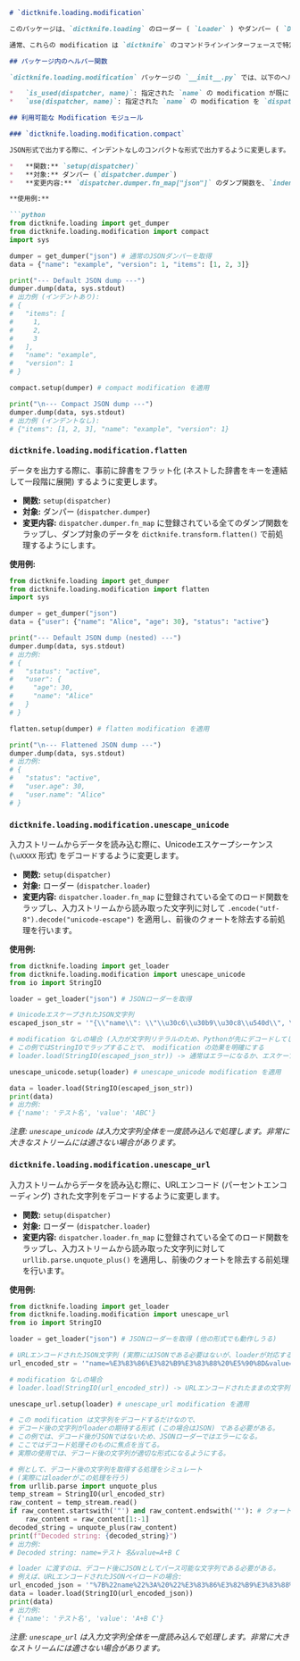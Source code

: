 ```markdown
# `dictknife.loading.modification`

このパッケージは、`dictknife.loading` のローダー ( `Loader` ) やダンパー ( `Dumper` ) のデフォルトの挙動を動的に変更するためのモジュール群を提供します。各モジュールは `setup(dispatcher)` 関数を公開しており、これを呼び出すことでディスパッチャの特定の動作が変更されます。

通常、これらの modification は `dictknife` のコマンドラインインターフェースで特定のオプションが指定された際に内部的に適用されますが、ライブラリとして `dictknife.loading` を直接利用する際にも個別に適用することが可能です。

## パッケージ内のヘルパー関数

`dictknife.loading.modification` パッケージの `__init__.py` では、以下のヘルパー関数が定義されています。これらは主に各 modification モジュール内部で使用されます。

*   `is_used(dispatcher, name)`: 指定された `name` の modification が既に `dispatcher` に適用済みかどうかを確認します。
*   `use(dispatcher, name)`: 指定された `name` の modification を `dispatcher` に適用済みとして記録します。

## 利用可能な Modification モジュール

### `dictknife.loading.modification.compact`

JSON形式で出力する際に、インデントなしのコンパクトな形式で出力するように変更します。

*   **関数:** `setup(dispatcher)`
*   **対象:** ダンパー (`dispatcher.dumper`)
*   **変更内容:** `dispatcher.dumper.fn_map["json"]` のダンプ関数を、`indent=None` で呼び出すように変更します。

**使用例:**

```python
from dictknife.loading import get_dumper
from dictknife.loading.modification import compact
import sys

dumper = get_dumper("json") # 通常のJSONダンパーを取得
data = {"name": "example", "version": 1, "items": [1, 2, 3]}

print("--- Default JSON dump ---")
dumper.dump(data, sys.stdout)
# 出力例 (インデントあり):
# {
#   "items": [
#     1,
#     2,
#     3
#   ],
#   "name": "example",
#   "version": 1
# }

compact.setup(dumper) # compact modification を適用

print("\n--- Compact JSON dump ---")
dumper.dump(data, sys.stdout)
# 出力例 (インデントなし):
# {"items": [1, 2, 3], "name": "example", "version": 1}
```

### `dictknife.loading.modification.flatten`

データを出力する際に、事前に辞書をフラット化 (ネストした辞書をキーを連結して一段階に展開) するように変更します。

*   **関数:** `setup(dispatcher)`
*   **対象:** ダンパー (`dispatcher.dumper`)
*   **変更内容:** `dispatcher.dumper.fn_map` に登録されている全てのダンプ関数をラップし、ダンプ対象のデータを `dictknife.transform.flatten()` で前処理するようにします。

**使用例:**

```python
from dictknife.loading import get_dumper
from dictknife.loading.modification import flatten
import sys

dumper = get_dumper("json")
data = {"user": {"name": "Alice", "age": 30}, "status": "active"}

print("--- Default JSON dump (nested) ---")
dumper.dump(data, sys.stdout)
# 出力例:
# {
#   "status": "active",
#   "user": {
#     "age": 30,
#     "name": "Alice"
#   }
# }

flatten.setup(dumper) # flatten modification を適用

print("\n--- Flattened JSON dump ---")
dumper.dump(data, sys.stdout)
# 出力例:
# {
#   "status": "active",
#   "user.age": 30,
#   "user.name": "Alice"
# }
```

### `dictknife.loading.modification.unescape_unicode`

入力ストリームからデータを読み込む際に、Unicodeエスケープシーケンス (`\uXXXX` 形式) をデコードするように変更します。

*   **関数:** `setup(dispatcher)`
*   **対象:** ローダー (`dispatcher.loader`)
*   **変更内容:** `dispatcher.loader.fn_map` に登録されている全てのロード関数をラップし、入力ストリームから読み取った文字列に対して `.encode("utf-8").decode("unicode-escape")` を適用し、前後のクォートを除去する前処理を行います。

**使用例:**

```python
from dictknife.loading import get_loader
from dictknife.loading.modification import unescape_unicode
from io import StringIO

loader = get_loader("json") # JSONローダーを取得

# UnicodeエスケープされたJSON文字列
escaped_json_str = '"{\\"name\\": \\"\\u30c6\\u30b9\\u30c8\\u540d\\", \\"value\\": \\"\\u0041\\u0042\\u0043\\"}"' # クォートで囲まれた文字列中のJSON

# modification なしの場合 (入力が文字列リテラルのため、Pythonが先にデコードしてしまう場合があるので注意)
# この例ではStringIOでラップすることで、 modification の効果を明確にする
# loader.load(StringIO(escaped_json_str)) -> 通常はエラーになるか、エスケープされたままの文字列として解釈される

unescape_unicode.setup(loader) # unescape_unicode modification を適用

data = loader.load(StringIO(escaped_json_str))
print(data)
# 出力例:
# {'name': 'テスト名', 'value': 'ABC'}
```
*注意: `unescape_unicode` は入力文字列全体を一度読み込んで処理します。非常に大きなストリームには適さない場合があります。*

### `dictknife.loading.modification.unescape_url`

入力ストリームからデータを読み込む際に、URLエンコード (パーセントエンコーディング) された文字列をデコードするように変更します。

*   **関数:** `setup(dispatcher)`
*   **対象:** ローダー (`dispatcher.loader`)
*   **変更内容:** `dispatcher.loader.fn_map` に登録されている全てのロード関数をラップし、入力ストリームから読み取った文字列に対して `urllib.parse.unquote_plus()` を適用し、前後のクォートを除去する前処理を行います。

**使用例:**

```python
from dictknife.loading import get_loader
from dictknife.loading.modification import unescape_url
from io import StringIO

loader = get_loader("json") # JSONローダーを取得 (他の形式でも動作しうる)

# URLエンコードされたJSON文字列 (実際にはJSONである必要はないが、loaderが対応する形式にデコードされる)
url_encoded_str = '"name=%E3%83%86%E3%82%B9%E3%83%88%20%E5%90%8D&value=A%2BB%20C"' # クォートで囲まれたURLエンコード文字列

# modification なしの場合
# loader.load(StringIO(url_encoded_str)) -> URLエンコードされたままの文字列として解釈される

unescape_url.setup(loader) # unescape_url modification を適用

# この modification は文字列をデコードするだけなので、
# デコード後の文字列がloaderの期待する形式 (この場合はJSON) である必要がある。
# この例では、デコード後がJSONではないため、JSONローダーではエラーになる。
# ここではデコード処理そのものに焦点を当てる。
# 実際の使用では、デコード後の文字列が適切な形式になるようにする。

# 例として、デコード後の文字列を取得する処理をシミュレート
# (実際にはloaderがこの処理を行う)
from urllib.parse import unquote_plus
temp_stream = StringIO(url_encoded_str)
raw_content = temp_stream.read()
if raw_content.startswith('"') and raw_content.endswith('"'): # クォート除去のシミュレーション
    raw_content = raw_content[1:-1]
decoded_string = unquote_plus(raw_content)
print(f"Decoded string: {decoded_string}")
# 出力例:
# Decoded string: name=テスト 名&value=A+B C

# loader に渡すのは、デコード後にJSONとしてパース可能な文字列である必要がある。
# 例えば、URLエンコードされたJSONペイロードの場合:
url_encoded_json = '"%7B%22name%22%3A%20%22%E3%83%86%E3%82%B9%E3%83%88%E5%90%8D%22%2C%20%22value%22%3A%20%22A%2BB%20C%22%7D"'
data = loader.load(StringIO(url_encoded_json))
print(data)
# 出力例:
# {'name': 'テスト名', 'value': 'A+B C'}

```
*注意: `unescape_url` は入力文字列全体を一度読み込んで処理します。非常に大きなストリームには適さない場合があります。*
```
